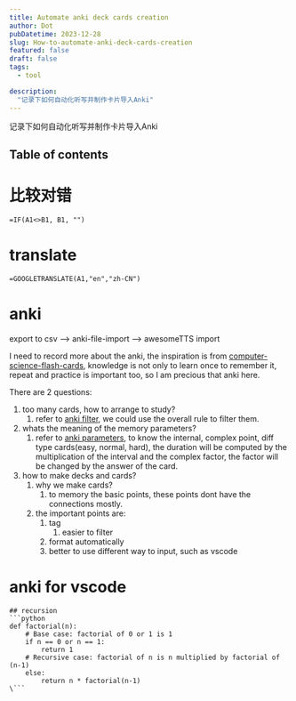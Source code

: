```yaml
---
title: Automate anki deck cards creation
author: Dot
pubDatetime: 2023-12-28
slug: How-to-automate-anki-deck-cards-creation
featured: false
draft: false
tags:
  - tool

description:
  "记录下如何自动化听写并制作卡片导入Anki"
---
```


记录下如何自动化听写并制作卡片导入Anki
## Table of contents
# 比较对错

`=IF(A1<>B1, B1, "")  `

# translate

`=GOOGLETRANSLATE(A1,"en","zh-CN") `

# anki

export to csv --> anki-file-import --> awesomeTTS import

I need to record more about the anki, the inspiration is from [computer-science-flash-cards](https://github.com/jwasham/computer-science-flash-cards), knowledge is not only to learn once to remember it, repeat and practice is important too, so I am precious that anki here.

There are 2 questions:

1. too many cards, how to arrange to study?
   1. refer to [anki filter](https://www.zhihu.com/question/465450224), we could use the overall rule to filter them.
2. whats the meaning of the memory parameters?
   1. refer to [anki parameters](https://zhuanlan.zhihu.com/p/42921090), to know the internal, complex point, diff type cards(easy, normal, hard), the duration will be computed by the multiplication of the interval and the complex factor, the factor will be changed by the answer of the card. 
3. how to make decks and cards?
   1. why we make cards?
      1. to memory the basic points, these points dont have the connections mostly.
   2. the important points are: 
      1. tag
         1. easier to filter
      2. format automatically
      3. better to use different way to input, such as vscode

# anki for vscode

```
## recursion
```python
def factorial(n):
    # Base case: factorial of 0 or 1 is 1
    if n == 0 or n == 1:
        return 1
    # Recursive case: factorial of n is n multiplied by factorial of (n-1)
    else:
        return n * factorial(n-1)
\```
```